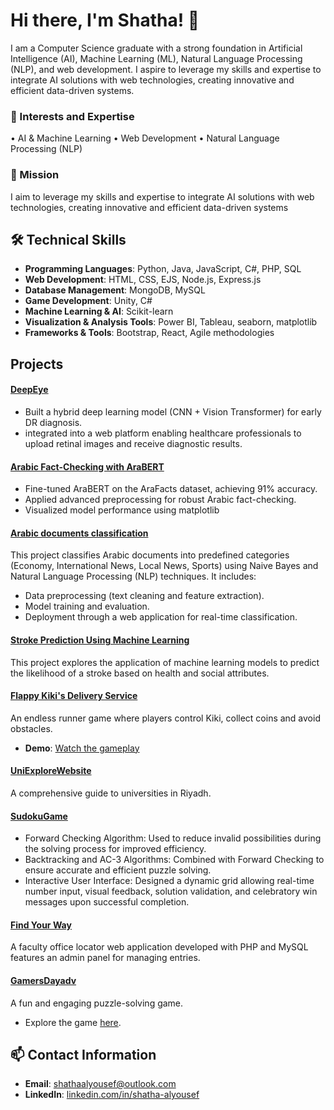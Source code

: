 # Hi there, I'm Shatha! 👋

I am a Computer Science graduate with a strong foundation in Artificial Intelligence (AI), Machine Learning (ML), Natural Language Processing (NLP), and web development. I aspire to leverage my skills and expertise to integrate AI solutions with web technologies, creating innovative and efficient data-driven systems.

### 🌟 Interests and Expertise
•  AI & Machine Learning
•  Web Development
•  Natural Language Processing (NLP)

### 🚀 Mission
I aim to leverage my skills and expertise to integrate AI solutions with web technologies, creating innovative and efficient data-driven systems

## 🛠️ Technical Skills
- **Programming Languages**: Python, Java, JavaScript, C#, PHP, SQL  
- **Web Development**: HTML, CSS, EJS, Node.js, Express.js  
- **Database Management**: MongoDB, MySQL  
- **Game Development**: Unity, C#   
- **Machine Learning & AI**: Scikit-learn 
- **Visualization & Analysis Tools**: Power BI, Tableau, seaborn, matplotlib 
- **Frameworks & Tools**: Bootstrap, React, Agile methodologies  

##  Projects
#### [DeepEye](https://github.com/LayanAlrashoud/Diabetic-retinopathy-Project)
- Built a hybrid deep learning model (CNN + Vision Transformer) for early DR
diagnosis.
- integrated into a web platform enabling healthcare professionals to upload retinal images and receive diagnostic results.

#### [Arabic Fact-Checking with AraBERT](https://github.com/Shatha404/AraFact)
- Fine-tuned AraBERT on the AraFacts dataset, achieving 91% accuracy.
- Applied advanced preprocessing for robust Arabic fact-checking.
- Visualized model performance using matplotlib
  
#### [Arabic documents classification](https://github.com/Shatha404/Arabic-documents-classification-)
This project classifies Arabic documents into predefined categories (Economy, International News, Local News, Sports) using Naive Bayes and Natural Language Processing (NLP) techniques. It includes:
 - Data preprocessing (text cleaning and feature extraction).
 - Model training and evaluation.
 - Deployment through a web application for real-time classification.
   
#### [Stroke Prediction Using Machine Learning](https://github.com/Shatha404/stroke-Prediction)
This project explores the application of machine learning models to predict the likelihood of a stroke based on health and social attributes.

#### [Flappy Kiki's Delivery Service](https://github.com/Shatha404/Flappy-Kiki-s-Delivery-Service)
An endless runner game where players control Kiki, collect coins and avoid obstacles.
- **Demo**: [Watch the gameplay](https://drive.google.com/file/d/125MTmpHgKXjDjvthPS-FIt-oyTorCc5i/view?usp=drive_link)

#### [UniExploreWebsite](https://github.com/LayanAlrashoud/UniExploreWebsite)
A comprehensive guide to universities in Riyadh.

#### [SudokuGame](https://github.com/Shatha404/SudokuGame)
 - Forward Checking Algorithm: Used to reduce invalid possibilities during the solving process for improved efficiency.
 - Backtracking and AC-3 Algorithms: Combined with Forward Checking to ensure accurate and efficient puzzle solving.
 - Interactive User Interface: Designed a dynamic grid allowing real-time number input, visual feedback, solution validation, and celebratory win messages upon successful completion.

#### [Find Your Way](https://github.com/Shatha404/findYourWay)
A faculty office locator web application developed with PHP and MySQL features an admin panel for managing entries.

#### [GamersDayadv](https://github.com/Shatha404/GamersDayadv)
A fun and engaging puzzle-solving game.
- Explore the game [here](https://shatha404.github.io/GamersDayadv/).
 
## 📫 Contact Information
- **Email**: [shathaalyousef@outlook.com](mailto:shathaalyousef@outlook.com)  
- **LinkedIn**: [linkedin.com/in/shatha-alyousef](https://linkedin.com/in/shatha-alyousef)
